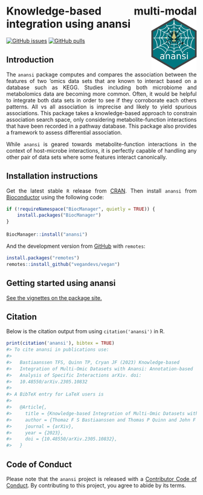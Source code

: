 
<style>
body {
text-align: justify}
</style>
<!-- README.md is generated from README.Rmd. Please edit that file -->

# Knowledge-based multi-modal integration using anansi <img src="man/figures/anansi_hex.png" align="right" width="120" alt="The anansi hex sticker" />

<!-- badges: start -->

[![GitHub
issues](https://img.shields.io/github/issues/thomazbastiaanssen/anansi)](https://github.com/thomazbastiaanssen/anansi/issues)
[![GitHub
pulls](https://img.shields.io/github/issues-pr/thomazbastiaanssen/anansi)](https://github.com/thomazbastiaanssen/anansi/pulls)
<!-- badges: end -->

## Introduction

The `anansi` package computes and compares the association between the
features of two ’omics data sets that are known to interact based on a
database such as KEGG. Studies including both microbiome and
metabolomics data are becoming more common. Often, it would be helpful
to integrate both data sets in order to see if they corroborate each
others patterns. All vs all association is imprecise and likely to yield
spurious associations. This package takes a knowledge-based approach to
constrain association search space, only considering metabolite-function
interactions that have been recorded in a pathway database. This package
also provides a framework to assess differential association.

While `anansi` is geared towards metabolite-function interactions in the
context of host-microbe interactions, it is perfectly capable of
handling any other pair of data sets where some features interact
canonically.

## Installation instructions

Get the latest stable `R` release from
[CRAN](http://cran.r-project.org/). Then install `anansi` from
[Bioconductor](http://bioconductor.org/) using the following code:

``` r
if (!requireNamespace("BiocManager", quietly = TRUE)) {
    install.packages("BiocManager")
}

BiocManager::install("anansi")
```

And the development version from
[GitHub](https://github.com/thomazbastiaanssen/anansi) with `remotes`:

``` r
install.packages("remotes")
remotes::install_github("vegandevs/vegan")
```

## Getting started using anansi

[See the vignettes on the package
site.](https://thomazbastiaanssen.github.io/anansi)

## Citation

Below is the citation output from using `citation('anansi')` in R.

``` r
print(citation('anansi'), bibtex = TRUE)
#> To cite anansi in publications use:
#> 
#>   Bastiaanssen TFS, Quinn TP, Cryan JF (2023) Knowledge-based
#>   Integration of Multi-Omic Datasets with Anansi: Annotation-based
#>   Analysis of Specific Interactions arXiv. doi:
#>   10.48550/arXiv.2305.10832
#> 
#> A BibTeX entry for LaTeX users is
#> 
#>   @Article{,
#>     title = {Knowledge-based Integration of Multi-Omic Datasets with Anansi: Annotation-based Analysis of Specific Interactions},
#>     author = {Thomaz F S Bastiaanssen and Thomas P Quinn and John F Cryan},
#>     journal = {arXiv},
#>     year = {2023},
#>     doi = {10.48550/arXiv.2305.10832},
#>   }
```

## Code of Conduct

Please note that the `anansi` project is released with a [Contributor
Code of Conduct](http://bioconductor.org/about/code-of-conduct/). By
contributing to this project, you agree to abide by its terms.
